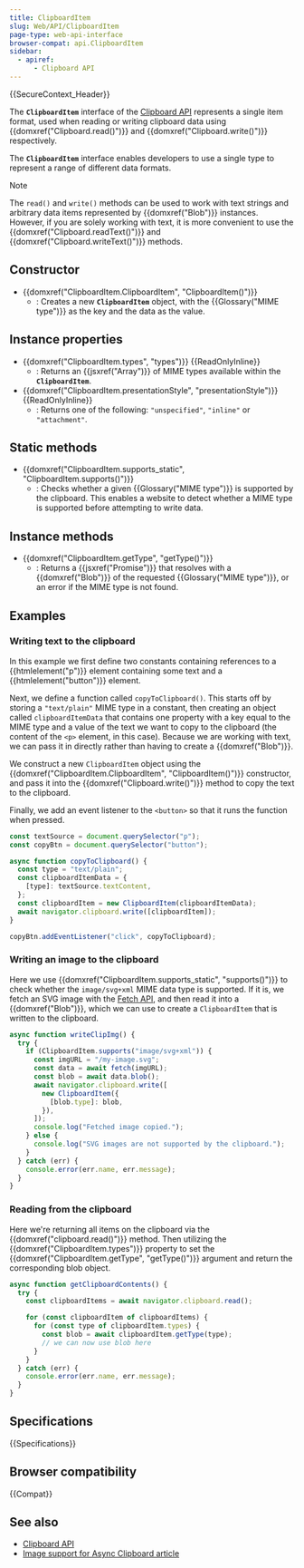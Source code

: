 ```yaml
---
title: ClipboardItem
slug: Web/API/ClipboardItem
page-type: web-api-interface
browser-compat: api.ClipboardItem
sidebar:
  - apiref:
      - Clipboard API
---
```


{{SecureContext_Header}}

The **`ClipboardItem`** interface of the [Clipboard API](/en-US/docs/Web/API/Clipboard_API) represents a single item format, used when reading or writing clipboard data using {{domxref("Clipboard.read()")}} and {{domxref("Clipboard.write()")}} respectively.

The **`ClipboardItem`** interface enables developers to use a single type to represent a range of different data formats.

> [!NOTE]
> The `read()` and `write()` methods can be used to work with text strings and arbitrary data items represented by {{domxref("Blob")}} instances. However, if you are solely working with text, it is more convenient to use the {{domxref("Clipboard.readText()")}} and {{domxref("Clipboard.writeText()")}} methods.

## Constructor

- {{domxref("ClipboardItem.ClipboardItem", "ClipboardItem()")}}
  - : Creates a new **`ClipboardItem`** object, with the {{Glossary("MIME type")}} as the key and the data as the value.

## Instance properties

- {{domxref("ClipboardItem.types", "types")}} {{ReadOnlyInline}}
  - : Returns an {{jsxref("Array")}} of MIME types available within the **`ClipboardItem`**.
- {{domxref("ClipboardItem.presentationStyle", "presentationStyle")}} {{ReadOnlyInline}}
  - : Returns one of the following: `"unspecified"`, `"inline"` or `"attachment"`.

## Static methods

- {{domxref("ClipboardItem.supports_static", "ClipboardItem.supports()")}}
  - : Checks whether a given {{Glossary("MIME type")}} is supported by the clipboard. This enables a website to detect whether a MIME type is supported before attempting to write data.

## Instance methods

- {{domxref("ClipboardItem.getType", "getType()")}}
  - : Returns a {{jsxref("Promise")}} that resolves with a {{domxref("Blob")}} of the requested {{Glossary("MIME type")}}, or an error if the MIME type is not found.

## Examples

### Writing text to the clipboard

In this example we first define two constants containing references to a {{htmlelement("p")}} element containing some text and a {{htmlelement("button")}} element.

Next, we define a function called `copyToClipboard()`. This starts off by storing a `"text/plain"` MIME type in a constant, then creating an object called `clipboardItemData` that contains one property with a key equal to the MIME type and a value of the text we want to copy to the clipboard (the content of the `<p>` element, in this case). Because we are working with text, we can pass it in directly rather than having to create a {{domxref("Blob")}}.

We construct a new `ClipboardItem` object using the {{domxref("ClipboardItem.ClipboardItem", "ClipboardItem()")}} constructor, and pass it into the {{domxref("Clipboard.write()")}} method to copy the text to the clipboard.

Finally, we add an event listener to the `<button>` so that it runs the function when pressed.

```js
const textSource = document.querySelector("p");
const copyBtn = document.querySelector("button");

async function copyToClipboard() {
  const type = "text/plain";
  const clipboardItemData = {
    [type]: textSource.textContent,
  };
  const clipboardItem = new ClipboardItem(clipboardItemData);
  await navigator.clipboard.write([clipboardItem]);
}

copyBtn.addEventListener("click", copyToClipboard);
```

### Writing an image to the clipboard

Here we use {{domxref("ClipboardItem.supports_static", "supports()")}} to check whether the `image/svg+xml` MIME data type is supported.
If it is, we fetch an SVG image with the [Fetch API](/en-US/docs/Web/API/Fetch_API), and then read it into a {{domxref("Blob")}}, which we can use to create a `ClipboardItem` that is written to the clipboard.

```js
async function writeClipImg() {
  try {
    if (ClipboardItem.supports("image/svg+xml")) {
      const imgURL = "/my-image.svg";
      const data = await fetch(imgURL);
      const blob = await data.blob();
      await navigator.clipboard.write([
        new ClipboardItem({
          [blob.type]: blob,
        }),
      ]);
      console.log("Fetched image copied.");
    } else {
      console.log("SVG images are not supported by the clipboard.");
    }
  } catch (err) {
    console.error(err.name, err.message);
  }
}
```

### Reading from the clipboard

Here we're returning all items on the clipboard via the {{domxref("clipboard.read()")}} method.
Then utilizing the {{domxref("ClipboardItem.types")}} property to set the {{domxref("ClipboardItem.getType", "getType()")}} argument and return the corresponding blob object.

```js
async function getClipboardContents() {
  try {
    const clipboardItems = await navigator.clipboard.read();

    for (const clipboardItem of clipboardItems) {
      for (const type of clipboardItem.types) {
        const blob = await clipboardItem.getType(type);
        // we can now use blob here
      }
    }
  } catch (err) {
    console.error(err.name, err.message);
  }
}
```

## Specifications

{{Specifications}}

## Browser compatibility

{{Compat}}

## See also

- [Clipboard API](/en-US/docs/Web/API/Clipboard_API)
- [Image support for Async Clipboard article](https://web.dev/articles/async-clipboard)
